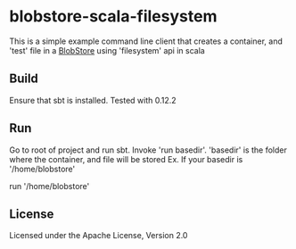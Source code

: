 # blobstore-scala-filesystem

This is a simple example command line client that creates a container, and 'test' file in a [BlobStore](http://code.google.com/p/jclouds/wiki/BlobStore)
using 'filesystem' api in scala

## Build

Ensure that sbt is installed. Tested with 0.12.2

## Run

Go to root of project and run sbt. Invoke 'run basedir'. 'basedir' is the folder where the container, and file will be stored
Ex. If your basedir is '/home/blobstore'

run '/home/blobstore'

## License

Licensed under the Apache License, Version 2.0